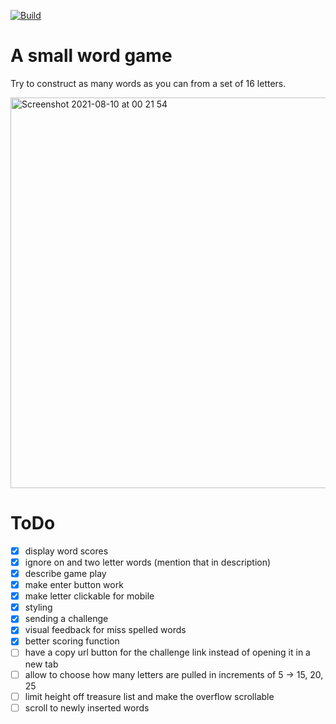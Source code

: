 [![Build](https://github.com/Velrok/word-wizard/actions/workflows/build.yml/badge.svg?branch=main)](https://github.com/Velrok/word-wizard/actions/workflows/build.yml)

# A small word game

Try to construct as many words as you can from a set of 16 letters.


<img width="625" alt="Screenshot 2021-08-10 at 00 21 54" src="https://user-images.githubusercontent.com/34974/128786305-b6c223e5-7d25-4744-9aec-cd903e85de40.png">



# ToDo

- [x] display word scores
- [x] ignore on and two letter words (mention that in description)
- [x] describe game play
- [x] make enter button work
- [x] make letter clickable for mobile
- [x] styling
- [x] sending a challenge
- [x] visual feedback for miss spelled words
- [x] better scoring function
- [ ] have a copy url button for the challenge link instead of opening it in a
      new tab
- [ ] allow to choose how many letters are pulled in increments of 5 -> 15, 20, 25
- [ ] limit height off treasure list and make the overflow scrollable
- [ ] scroll to newly inserted words
